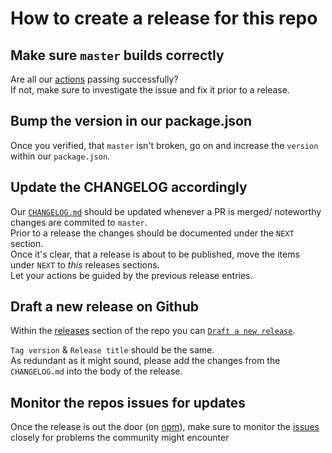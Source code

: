 # How to create a release for this repo
## Make sure `master` builds correctly
Are all our [actions](https://github.com/react-native-mapbox-gl/maps/actions) passing successfully?  
If not, make sure to investigate the issue and fix it prior to a release.

## Bump the version in our package.json
Once you verified, that `master` isn't broken, go on and increase the `version` within our `package.json`.

## Update the CHANGELOG accordingly
Our [`CHANGELOG.md`](https://github.com/react-native-mapbox-gl/maps/blob/master/CHANGELOG.md) should be updated whenever a PR is merged/ noteworthy changes are commited to `master`.  
Prior to a release the changes should be documented under the `NEXT` section.  
Once it's clear, that a release is about to be published, move the items under `NEXT` to _this_ releases sections.  
Let your actions be guided by the previous release entries.

## Draft a new release on Github
Within the [releases](https://github.com/react-native-mapbox-gl/maps/releases) section of the repo you can [`Draft a new release`](https://github.com/react-native-mapbox-gl/maps/releases/new). 

`Tag version` & `Release title` should be the same.  
As redundant as it might sound, please add the changes from the `CHANGELOG.md` into the body of the release.

## Monitor the repos issues for updates
Once the release is out the door (on [npm](https://www.npmjs.com/package/@react-native-mapbox-gl/maps)), make sure to monitor the [issues](https://github.com/react-native-mapbox-gl/maps/issues) closely for problems the community might encounter

